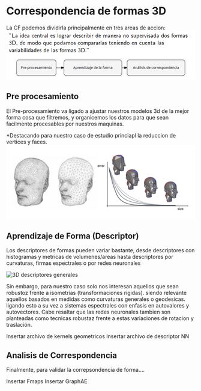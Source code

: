 # Correspondencia de formas 3D

La CF podemos dividirla principalmente en tres areas de accion:
![Pipeline Shape Correspondence](/pics/pipe1.png)


## Pre procesamiento

El Pre-procesamiento va ligado a ajustar nuestros modelos 3d de la mejor forma cosa que filtremos, y organicemos los datos para que sean facilmente procesables por nuestros maquinas.

*Destacando para nuestro caso de estudio princiapl la reduccion de vertices y faces.
![Decimación de Vértices y Caras](/pics/prepro.png)
    

## Aprendizaje de Forma (Descriptor)

Los descriptores de formas pueden variar bastante, desde descriptores con histogramas y metricas de volumenes/areas hasta descriptores por curvaturas, firmas espectrales o por redes neuronales

![3D descriptores generales](/Codes/3D.Shape_descriptors.ipynb)

Sin embargo, para nuestro caso solo nos interesan aquellos que sean robustoz frente a isometrías (transformaciones rigidas).
siendo relevante aquellos basados en medidas como curvaturas generales o geodesicas. ligando esto a su vez a sistemas espectrales con enfasis en autovalores y autovectores. Cabe resaltar que las redes neuronales tambien son planteadas como tecnicas robustaz frente a estas variaciones de rotacion y traslación.

Insertar archivo de kernels geometricos
Insertar archivo de descriptor NN


## Analisis de Correspondencia

Finalmente, para validar la correpsondencia de forma....

Insertar Fmaps
Insertar GraphAE
